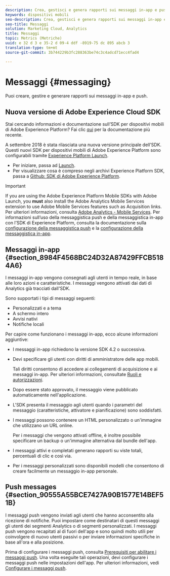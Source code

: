 ```yaml
---
description: Crea, gestisci e genera rapporti sui messaggi in-app e push.
keywords: dispositivi mobili
seo-description: Crea, gestisci e genera rapporti sui messaggi in-app e push.
seo-title: Messaggi
solution: Marketing Cloud, Analytics
title: Messaggi
topic: Metrics (Metriche)
uuid: e 32 d 3 e 35-2 d 09-4 ddf -8919-75 dc 895 abcb 3
translation-type: tm+mt
source-git-commit: 3b744229b3fc288363be74c3c4adcd71ecc4fad4

---
```



# Messaggi {#messaging}

Puoi creare, gestire e generare rapporti sui messaggi in-app e push.

## Nuova versione di Adobe Experience Cloud SDK

Stai cercando informazioni e documentazione sull’SDK per dispositivi mobili di Adobe Experience Platform? Fai clic [qui](https://aep-sdks.gitbook.io/docs/) per la documentazione più recente.

A settembre 2018 è stata rilasciata una nuova versione principale dell’SDK. Questi nuovi SDK per dispositivi mobili di Adobe Experience Platform sono configurabili tramite [Experience Platform Launch](https://www.adobe.com/experience-platform/launch.html).

* Per iniziare, passa ad [Launch](https://launch.adobe.com/).
* Per visualizzare cosa è compreso negli archivi Experience Platform SDK, passa a [Github: SDK di Adobe Experience Platform](https://github.com/Adobe-Marketing-Cloud/acp-sdks).

>[!IMPORTANT]
>
> If you are using the Adobe Experience Platform Mobile SDKs with Adobe Launch, you **must** also install the Adobe Analytics Mobile Services extension to use Adobe Mobile Services features such as Acquisition links. Per ulteriori informazioni, consulta [Adobe Analytics - Mobile Services](https://aep-sdks.gitbook.io/docs/using-mobile-extensions/adobe-analytics-mobile-services). Per informazioni sull’uso della messaggistica push e della messaggistica in-app con l’SDK di Experience Platform, consulta la documentazione sulla [configurazione della messaggistica push](https://aep-sdks.gitbook.io/docs/using-mobile-extensions/adobe-analytics-mobile-services#set-up-push-messaging) e la [configurazione della messaggistica in-app](https://aep-sdks.gitbook.io/docs/using-mobile-extensions/adobe-analytics-mobile-services#set-up-in-app-messaging).

## Messaggi in-app {#section_8984F4568BC24D32A87429FFCB5184A6}

I messaggi in-app vengono consegnati agli utenti in tempo reale, in base alle loro azioni e caratteristiche. I messaggi vengono attivati dai dati di Analytics già tracciati dall'SDK.

Sono supportati i tipi di messaggi seguenti:

* Personalizzati e a tema
* A schermo intero
* Avvisi nativi
* Notifiche locali

Per capire come funzionano i messaggi in-app, ecco alcune informazioni aggiuntive:

* I messaggi in-app richiedono la versione SDK 4.2 o successiva.
* Devi specificare gli utenti con diritti di amministratore delle app mobili.

   Tali diritti consentono di accedere ai collegamenti di acquisizione e ai messaggi in-app. Per ulteriori informazioni, consultate [Ruoli e autorizzazioni](/help/using/gs/c-mob-roles-and-permissions.md).
* Dopo essere stato approvato, il messaggio viene pubblicato automaticamente nell'applicazione.
* L'SDK presenta il messaggio agli utenti quando i parametri del messaggio (caratteristiche, attivatore e pianificazione) sono soddisfatti.
* I messaggi possono contenere un HTML personalizzato o un'immagine che utilizzano un URL online.

   Per i messaggi che vengono attivati offline, è inoltre possibile specificare un backup o un'immagine alternativa dal bundle dell'app.
* I messaggi attivi e completati generano rapporti su viste totali, percentuali di clic e così via.
* Per i messaggi personalizzati sono disponibili modelli che consentono di creare facilmente un messaggio in-app personale.

## Push messages {#section_90555A55BCE7427A90B1577E14BEF51B}

I messaggi push vengono inviati agli utenti che hanno acconsentito alla ricezione di notifiche. Puoi impostare come destinatari di questi messaggi gli utenti dei segmenti Analytics o di segmenti personalizzati. I messaggi push vengono recapitati al di fuori dell'app e sono quindi molto utili per coinvolgere di nuovo utenti passivi o per inviare informazioni specifiche in base all'ora e alla posizione.

Prima di configurare i messaggi push, consulta [Prerequisiti per abilitare i messaggi push](/help/using/c-manage-app-settings/c-mob-confg-app/configure-push-messaging/prerequisites-push-messaging.md). Una volta eseguite tali operazioni, devi configurare i messaggi push nelle impostazioni dell'app. Per ulteriori informazioni, vedi [Configurare i messaggi push](/help/using/c-manage-app-settings/c-mob-confg-app/configure-push-messaging/configure-push-messaging.md).
